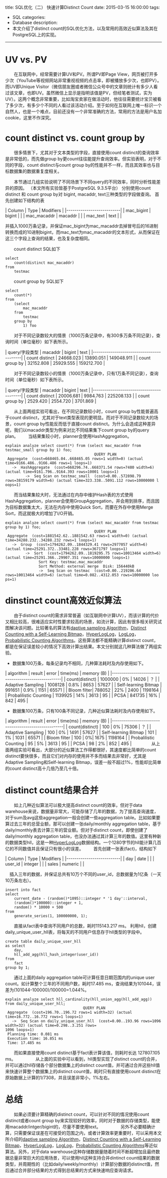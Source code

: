 title: SQL优化（二） 快速计算Distinct Count
date: 2015-03-15 16:00:00
tags:
  - SQL
categories:
  - Database
description:
  - 本文介绍了distinct count的SQL优化方法，以及常用的高效近似算法及其在PostgreSQL上的实现。
---


# UV vs. PV
　　在互联网中，经常需要计算UV和PV。所谓PV即Page View，网页被打开多少次（YouTube等视频网站非常重视视频的点击率，即被播放多少次，也即PV）。而UV即Unique Visitor（微信朋友圈或者微信公众号中的文章则统计有多少人看过该文章，也即UV。虽然微信上显示是指明该值是PV，但经笔者测试，实为UV）。这两个概念非常重要，比如淘宝卖家在做活动时，他往往需要统计宝贝被看了多少次，有多少个不同的人看过该活动介绍。至于如何在互联网上唯一标识一个自然人，也是一个难点，目前还没有一个非常准确的方法，常用的方法是用户名加cookie，这里不作深究。

# count distinct vs. count group by
　　很多情景下，尤其对于文本类型的字段，直接使用count distinct的查询效率是非常低的，而先做group by更count往往能提升查询效率。但实验表明，对于不同的字段，count distinct与count group by的性能并不一样，而且其效率也与目标数据集的数据重复度相关。

　　本节通过几组实验说明了不同场景下不同query的不同效率，同时分析性能差异的原因。 （本文所有实验皆基于PostgreSQL 9.3.5平台）
分别使用count distinct 和 count group by对 bigint, macaddr, text三种类型的字段做查询。
    首先创建如下结构的表

| Column | Type | Modifiers |
|---------------------------|
| mac_bigint | bigint |  |
| mac_macaddr | macaddr |  |
| mac_text | text |  |

并插入1000万条记录，并保证mac_bigint为mac_macaddr去掉冒号后的16进制转换而成的10进制bigint，而mac_text为mac_macaddr的文本形式，从而保证在这三个字段上查询的结果，也及复杂度相同。
    
　　count distinct SQL如下

    select 
        count(distinct mac_macaddr) 
    from 
        testmac 

　　count group by SQL如下

    select
        count(*)
    from
        (select
            mac_macaddr
        from
            testmac
        group by
            1) foo

　　对于不同记录数较大的情景（1000万条记录中，有300多万条不同记录），查询时间（单位毫秒）如下表所示。

| query/字段类型 | macaddr | bigint | text |
|------------------------------------------|
| count distinct | 24668.023 | 13890.051 | 149048.911 |
| count group by | 32152.808 | 25929.555 | 159212.700 |

　　对于不同记录数较小的情景（1000万条记录中，只有1万条不同记录），查询时间（单位毫秒）如下表所示。

| query/字段类型 | macaddr | bigint | text |
|------------------------------------------|
| count distinct | 20006.681 | 9984.763 | 225208.133 |
| count group by | 2529.420 | 2554.720 | 3701.869 |

　　从上面两组实验可看出，在不同记录数较小时，count group by性能普遍高于count distinct，尤其对于text类型表现的更明显。而对于不同记录数较大的场景，count group by性能反而低于直接count distinct。为什么会造成这种差异呢，我们以macaddr类型为例来对比不同结果集下count group by的query plan。
　　当结果集较小时，planner会使用HashAggregation。

    explain analyze select count(*) from (select mac_macaddr from testmac_small group by 1) foo;
                                            QUERY PLAN
     Aggregate  (cost=668465.04..668465.05 rows=1 width=0) (actual time=9166.486..9166.486 rows=1 loops=1)
       ->  HashAggregate  (cost=668296.74..668371.54 rows=7480 width=6) (actual time=9161.796..9164.393 rows=10001 loops=1)
             ->  Seq Scan on testmac_small  (cost=0.00..572898.79 rows=38159179 width=6) (actual time=323.338..5091.112 rows=10000000 l
    oops=1)

　　而当结果集较大时，无法通过在内存中维护Hash表的方式使用HashAggregation，planner会使用GroupAggregation，并会用到排序，而且因为目标数据集太大，无法在内存中使用Quick Sort，而要在外存中使用Merge Sort，而这就极大的增加了I/O开销。

    explain analyze select count(*) from (select mac_macaddr from testmac group by 1) foo;
                                            QUERY PLAN
     Aggregate  (cost=1881542.62..1881542.63 rows=1 width=0) (actual time=34288.232..34288.232 rows=1 loops=1)
       ->  Group  (cost=1794262.09..1844329.41 rows=2977057 width=6) (actual time=25291.372..33481.228 rows=3671797 loops=1)
             ->  Sort  (cost=1794262.09..1819295.75 rows=10013464 width=6) (actual time=25291.366..29907.351 rows=10000000 loops=1)
                   Sort Key: testmac.mac_macaddr
                   Sort Method: external merge  Disk: 156440kB
                   ->  Seq Scan on testmac  (cost=0.00..219206.64 rows=10013464 width=6) (actual time=0.082..4312.053 rows=10000000 loo
    ps=1)

# dinstinct count高效近似算法
　　由于distinct count的需求非常普遍（如互联网中计算UV），而该计算的代价又相比较高，很难适应实时性要求较高的场景，如流计算，因此有很多相关研究试图解决该问题。比较著名的算法有[daptive sampling Algorithm](http://en.wikipedia.org/wiki/Adaptive_sampling)，[Distinct Counting with a Self-Learning Bitmap](http://ieeexplore.ieee.org/xpls/abs_all.jsp?arnumber=4812493&tag=1)，[HyperLogLog](http://algo.inria.fr/flajolet/Publications/FlFuGaMe07.pdf)，[LogLog](http://algo.inria.fr/flajolet/Publications/DuFl03-LNCS.pdf)，[Probabilistic Counting Algorithms](http://www.mathcs.emory.edu/~cheung/papers/StreamDB/Probab/1985-Flajolet-Probabilistic-counting.pdf)。这些算法都不能精确计算distinct count，都是在保证误差较小的情况下高效计算出结果。本文分别就这几种算法做了两组实验。

 - 数据集100万条，每条记录均不相同，几种算法耗时及内存使用如下。

| algorithm | result | error | time(ms) | memory (B) |
|----------------------------------------------------|
| count(distinct) | 1000000 | 0% | 14026 | ？ |
| Adaptive Sampling | 1008128 | 0.8%  | 8653 | 57627 |
| Self-learning Bitmap | 991651 | 0.9% | 1151 | 65571 |
| Bloom filter| 788052 | 22% | 2400 | 1198164 |
| Probalilistic Counting | 1139925 | 14% | 3613 | 95 |
| PCSA | 841735 | 16% | 842 | 495 |


 - 数据集100万条，只有100条不同记录，几种近似算法耗时及内存使用如下。

| algorithm | result | error | time(ms) |  memory (B) |
|-----------------------------------------------------|
| count(distinct) | 100 | 0% | 75306 | ？ |
| Adaptive Sampling | 100 | 0% | 1491 | 57627 |
| Self-learning Bitmap | 101 | 1% | 1031 | 65571 |
| Bloom filter | 100 | 0%| 1675 | 1198164 |
| Probalilistic Counting | 95 | 5% | 3613 | 95 |
| PCSA | 98 | 2% | 852 | 495 |
　　
　　从上面两组实验可看出，大部分的近似算法工作得都很好，其速度都比简单的count distinct要快很多，而且它们对内存的使用并不多而结果去非常好，尤其是Adaptive Sampling和Self-learning Bitmap，误差一般不超过1%，性能却比简单的count distinct高十几倍乃至几十倍。
　　
# distinct count结果合并
　　如上几种近似算法可以极大提高distinct count的效率，但对于data warehouse来说，数据量非常大，可能存储了几年的数据，为了提高查询速度，对于sum及avg这些aggregation一般会创建一些aggregation table。比如如果要算过去三年的总营业额，那可以创建一张daily/monthly aggregation table，基于daily/monthly表去计算三年的营业额。但对于distinct count，即使创建了daily/monthly aggregation table，也没办法通过其计算三年的数值。这里有种新的数据类型hll，这是一种[HyperLogLog](http://research.neustar.biz/2012/10/25/sketch-of-the-day-hyperloglog-cornerstone-of-a-big-data-infrastructure/)数据结构。一个1280字节的hll能计算几百亿的不同数值并且保证只有很小的误差。
　　首先创建一张表(fact)，结构如下

| Column | Type | Modifiers |
|---------------------------|
| day | date |  |
| user_id | integer |  |
| sales | numeric |  |


　插入三年的数据，并保证总共有10万个不同的user_id，总数据量为1亿条（一天10万条左右）。

    insert into fact
    select
        current_date - (random()*1095)::integer * '1 day'::interval,
        (random()*100000)::integer + 1,
        random() * 10000 + 500
    from
        generate_series(1, 100000000, 1);
    
　　直接从fact表中查询不同用户的总数，耗时115143.217 ms。
    利用hll，创建daily_unique_user_hll表，将每天的不同用户信息存于hll类型的字段中。
    
    create table daily_unique_user_hll 
    as select
        day, 
        hll_add_agg(hll_hash_integer(user_id))
    from 
        fact
    group by 1;
    
　　通过上面的daily aggregation table可计算任意日期范围内的unique user count。如计算整个三年的不同用户数，耗时17.485 ms，查询结果为101044，误差为(101044-100000)/100000=1.044%。

    explain analyze select hll_cardinality(hll_union_agg(hll_add_agg)) from daily_unique_user_hll;
                                       QUERY PLAN
     Aggregate  (cost=196.70..196.72 rows=1 width=32) (actual time=16.772..16.772 rows=1 loops=1)
       ->  Seq Scan on daily_unique_user_hll  (cost=0.00..193.96 rows=1096 width=32) (actual time=0.298..3.251 rows=
    1096 loops=1)
     Planning time: 0.081 ms
     Execution time: 16.851 ms
     Time: 17.485 ms
    
　　而如果直接使用count distinct基于fact表计算该值，则耗时长达 127807.105 ms。
　　
　　从上面的实验中可以看到，hll类型实现了distinct count的合并，并可以通过hll存储各个部分数据集上的distinct count值，并可通过合并这些hll值来快速计算整个数据集上的distinct count值，耗时只有直接使用count distinct在原始数据上计算的1/7308，并且误差非常小，1%左右。
　　
# 总结
　　如果必须要计算精确的distinct count，可以针对不同的情况使用count distinct或者count group by来实现较好的效率，同时对于数据的存储类型，能使用macaddr/intger/bigint的，尽量不要使用text。
　　
　　另外不必要精确计算，只需要保证误差在可接受的范围之内，或者计算效率更重要时，可以采用本文所介绍的[daptive sampling Algorithm](http://en.wikipedia.org/wiki/Adaptive_sampling)，[Distinct Counting with a Self-Learning Bitmap](http://ieeexplore.ieee.org/xpls/abs_all.jsp?arnumber=4812493&tag=1)，[HyperLogLog](http://algo.inria.fr/flajolet/Publications/FlFuGaMe07.pdf)，[LogLog](http://algo.inria.fr/flajolet/Publications/DuFl03-LNCS.pdf)，[Probabilistic Counting Algorithms](http://www.mathcs.emory.edu/~cheung/papers/StreamDB/Probab/1985-Flajolet-Probabilistic-counting.pdf)等近似算法。另外，对于data warehouse这种存储数据量随着时间不断超增加且最终数据总量非常巨大的应用场景，可以使用hll这种支持合并dintinct count结果的数据类型，并周期性的（比如daily/weekly/monthly）计算部分数据的distinct值，然后通过合并部分结果的方式得到总结果的方式来快速响应查询请求。